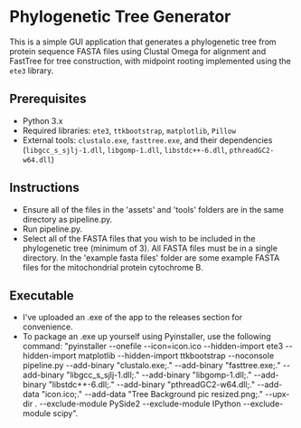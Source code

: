 # Phylogenetic Tree Generator
This is a simple GUI application that generates a phylogenetic tree from protein sequence FASTA files using Clustal Omega for alignment and FastTree for tree construction, with midpoint rooting implemented using the `ete3` library.

## Prerequisites
- Python 3.x
- Required libraries: `ete3`, `ttkbootstrap`, `matplotlib`, `Pillow`
- External tools: `clustalo.exe`, `fasttree.exe`, and their dependencies (`libgcc_s_sjlj-1.dll`, `libgomp-1.dll`, `libstdc++-6.dll`, `pthreadGC2-w64.dll`)

## Instructions
- Ensure all of the files in the 'assets' and 'tools' folders are in the same directory as pipeline.py.
- Run pipeline.py.
- Select all of the FASTA files that you wish to be included in the phylogenetic tree (minimum of 3). All FASTA files must be in a single directory. In the 'example fasta files' folder are some example FASTA files for the mitochondrial protein cytochrome B. 

## Executable
- I've uploaded an .exe of the app to the releases section for convenience. 
- To package an .exe up yourself using Pyinstaller, use the following command:
  "pyinstaller --onefile  --icon=icon.ico --hidden-import ete3 --hidden-import matplotlib --hidden-import ttkbootstrap --noconsole pipeline.py --add-binary "clustalo.exe;." --add-binary "fasttree.exe;." --add-binary "libgcc_s_sjlj-1.dll;." --add-binary "libgomp-1.dll;." --add-binary "libstdc++-6.dll;." --add-binary "pthreadGC2-w64.dll;." --add-data "icon.ico;." --add-data "Tree Background pic resized.png;." --upx-dir . --exclude-module PySide2 --exclude-module IPython --exclude-module scipy".
